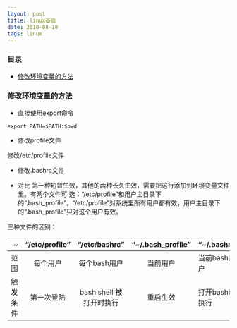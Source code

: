 ```yaml
---
layout: post
title: linux基础
date: 2018-08-19
tags: linux
---
```


### 目录

* [修改环境变量的方法](#change-path)

### <a name="change-path"></a>修改环境变量的方法

+ 直接使用export命令

```shell
export PATH=$PATH:$pwd
```

+ 修改profile文件

修改/etc/profile文件

+ 修改.bashrc文件

+ 对比
第一种短暂生效，其他的两种长久生效，需要把这行添加到环境变量文件里。有两个文件可 选：“/etc/profile”和用户主目录下的“.bash_profile”，“/etc/profile”对系统里所有用户都有效，用户主目录下 的“.bash_profile”只对这个用户有效。

三种文件的区别：

|~|“/etc/profile”|“/etc/bashrc”| “~/.bash_profile”|“~/.bashrc”|
---:|:---:|:---:|:---:|:---
|范围|每个用户|每个bash用户|当前用户|当前bash用户|
|触发条件|第一次登陆|bash shell 被打开时执行|重启生效|打开bash就执行|